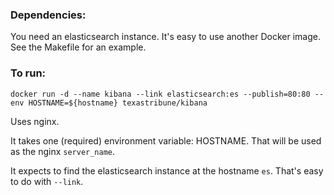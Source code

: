### Dependencies:

You need an elasticsearch instance.  It's easy to use another Docker image.  See the Makefile for an example.

### To run:

```
docker run -d --name kibana --link elasticsearch:es --publish=80:80 --env HOSTNAME=${hostname} texastribune/kibana
```

Uses nginx.

It takes one (required) environment variable: HOSTNAME.  That will be used as the nginx `server_name`.

It expects to find the elasticsearch instance at the hostname `es`.  That's easy to do with `--link`.
